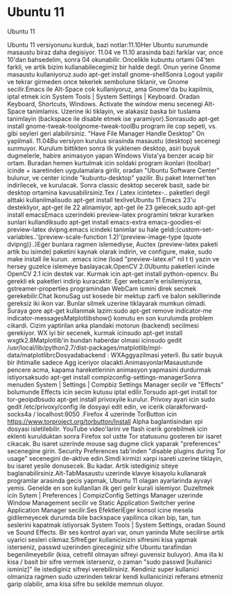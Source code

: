 # Ubuntu 11


Ubuntu 11



Ubuntu 11 versiyonunu kurduk, bazi notlar:11.10Her Ubuntu surumunde masaustu biraz daha degisiyor. 11.04 ve 11.10 arasinda bazi farklar var, once 10'dan bahsedelim, sonra 04 okunabilir. Oncelikle kubuntu ortami 04'ten farkli, ve artik bizim kullanabilecegimiz bir halde degil. Onun yerine Gnome masaustu kullaniyoruz.sudo apt-get install gnome-shellSonra Logout yapilir ve tekrar girmeden once tekerlek sembolune tiklanir, ve Gnome secilir.Emacs ile Alt-Space cok kullaniyoruz, ama Gnome'da bu kapilmis, iptal etmek icin System Tools | System Settings | Keyboard. Oradan Keyboard, Shortcuts, Windows. Activate the window menu secenegi Alt-Space tanimlamis. Uzerine iki tiklayin, ve alakasiz baska bir tuslama tanimlayin (backspace ile disable etmek ise yaramiyor).Sonrasudo apt-get install gnome-tweak-toolgnome-tweak-toolBu program ile cop sepeti, vs. gibi seyleri geri alabilirsiniz. "Have File Manager Handle Desktop" On yapilmali. 11.04Bu versiyon kurulus sirasinda masaustu (desktop) secenegi sunmuyor. Kurulum bittikten sonra ilk yuklenen desktop, asiri buyuk dugmelerle, habire animasyon yapan Windows Vista'ya benzer acaip bir ortam. Buradan hemen kurtulmak icin soldaki program ikonlari (toolbar) icinde + isaretinden uygulamalara girilir, oradan "Ubuntu Software Center" bulunur, ve center icinde "kubuntu-desktop" yazilir. Bu paket Internet'ten indirilecek, ve kurulacak. Sonra classic desktop secerek basit, sade bir desktop ortamina kavusabilirsiniz.Tex / Latex icintetex-.. paketleri degil alttaki kullanilmalisudo apt-get install texliveUbuntu 11 Emacs 23'u destekliyor, apt-get ile 22 alinamiyor, apt-get ile 23 gelecek,sudo apt-get install emacsEmacs uzerindeki preview-latex programini tekrar kurarken sunlari kullandiksudo apt-get install  emacs-extra emacs-goodies-el preview-latex dvipng.emacs icindeki tanimlar su hale geldi:(custom-set-variables..'(preview-scale-function 1.2)'(preview-image-type (quote dvipng))..)Eger bunlara ragmen islemediyse, Auctex (preview-latex paketi artik bu isimde) paketini kaynak olarak indirin, ve configure, make, sudo make install ile kurun. .emacs icine (load "preview-latex.el" nil t t) yazin ve hersey guzelce islemeye baslayacak.OpenCV 2.0Ubuntu paketleri icinde OpenCV 2.1 icin destek var. Kurmak icin apt-get install python-opencv. Bu gerekli ek paketleri indirip kuracaktir. Eger webcam'e erisilemiyorsa, gstreamer-properties programindan WebCam ismini direk secmek gerekebilir.Chat IkonuSag ust kosede bir mektup zarfi ve balon sekillerinde gereksiz iki ikon var. Bunlar silmek uzerine tiklayarak mumkun olmadi. Suraya gore apt-get kullanmak lazim:sudo apt-get remove indicator-me indicator-messagesMatplotlibshow() komutu en son kurulumda problem cikardi. Cizim yaptirilan arka plandaki motorun (backend) secilmesi gerekiyor. WX iyi bir secenek, kurmak icinsudo apt-get install wxgtk2.8Matplotlib'in bundan haberdar olmasi icinsudo gedit /usr/local/lib/python2.7/dist-packages/matplotlib/mpl-data/matplotlibrcDosyadabackend      : WXAggyazilmasi yeterli. Bu satir buyuk bir ihtimalle sadece Agg iceriyor olacakti.AnimasyonlarMasaustunde pencere acma, kapama hareketlerinin animasyon yapmasini durdurmak istiyorsaksudo apt-get install compizconfig-settings-managerSonra menuden System | Settings | Compbiz Settings Manager secilir ve "Effects" bolumunde Effects icin secim kutusu iptal edilir.Torsudo apt-get install tor tor-geoipdbsudo apt-get install privoxyile kurulur. Privoxy ayari icin sudo gedit /etc/privoxy/config ile dosyayi edit edin, ve icerik olarakforward-socks4a / localhost:9050 .Firefox 4 uzerinde TorButton icin https://www.torproject.org/torbutton/Install Alpha baglantisindan xpi dosyasi isletilebilir. YouTube video'larini ve flash icerik gorebilmek icin eklenti  kurulduktan sonra Firefox sol ustte Tor statusunu gosteren bir  isaret cikacak. Bu isaret uzerinde mouse sag dugme click yaparak  "preferences" secenegine girin. Security Preferences tab'inden "disable  plugins during Tor usage" secenegini de-aktive edin.Simdi kirmizi xarpi isareti uzerine tiklayin, bu isaret yesile donusecek. Bu kadar. Artik istediginiz  siteye baglanabilirsiniz.Alt-TabMasaustu uzerinde klavye kisayolu kullanarak programlar arasinda gecis yapmak, Ubuntu 11 olagan ayarlarinda ayvayi yemis. Genelde en son kullanilan ilk geri gelir kurali islemiyor. Duzeltmek icin Sytem | Preferences | CompizConfig Settings Manager uzerinde Window Management secilir ve Static Application Switcher yerine Application Manager secilir.Ses EfektleriEger konsol icine mesela gidilemeyecek durumda bile backspace yapilinca cikan bip, tan, tun seslerini kapatmak istiyorsak System Tools | System Settings, oradan Sound ve Sound Effects. Bir ses kontrol ayari var, onun yaninda Mute secilirse artik uyarici sesleri cikmaz.SifreEger kullanicinizin sifresini kisa yapmak isterseniz, passwd uzerinden gireceginiz sifre Ubuntu tarafindan begenilmeyebilir (kisa, cetrefil olmayan sifreyi guvensiz buluyor). Ama illa ki kisa / basit bir sifre vermek isterseniz, o zaman "sudo passwd [kullanici isminiz]" ile istediginiz sifreyi verebilirsiniz. Kendiniz super kullanici olmaniza ragmen sudo uzerinden tekrar kendi kullanicinizi referans etmeniz garip olabilir, ama kisa sifre bu sekilde memnun oluyor.




